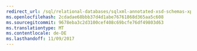 ```yaml
---
redirect_url: /sql/relational-databases/sqlxml-annotated-xsd-schemas-xpath-queries/data-access-components-provider/sqlxml-4-0-data-access-components-sqlxmloledb-provider
ms.openlocfilehash: 2cdadae68bbb37d4d1abe76761868d365aa5c608
ms.sourcegitcommit: 9678eba3c2d3100cef408c69bcfe76df49803d63
ms.translationtype: MT
ms.contentlocale: de-DE
ms.lasthandoff: 11/09/2017
---
```

